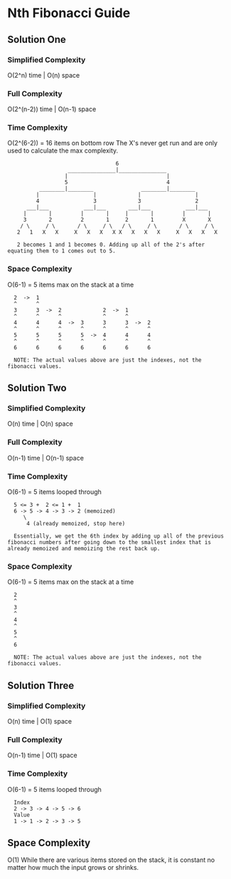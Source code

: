 # Nth Fibonacci Guide

## Solution One
### Simplified Complexity
O(2^n) time | O(n) space

### Full Complexity
O(2^(n-2)) time | O(n-1) space

### Time Complexity
O(2^(6-2)) = 16 items on bottom row
The X's never get run and are only used to calculate the max complexity.
```
                                  6
                   _______________|_______________
                  |                               |
                  5                               4
          ________|________               ________|________
         |                 |             |                 |
         4                 3             3                 2
      ___|___           ___|___       ___|___           ___|___
     |       |         |       |     |       |         |       |
     3       2         2       1     2       1         X       X
    / \     / \       / \     / \   / \     / \       / \     / \ 
   2   1   X   X     X   X   X   X X   X   X   X     X   X   X   X

   2 becomes 1 and 1 becomes 0. Adding up all of the 2's after equating them to 1 comes out to 5.
```

### Space Complexity
O(6-1) = 5 items max on the stack at a time
```
  2  ->  1
  ^      ^
  3      3  ->  2             2  ->  1
  ^      ^      ^             ^      ^
  4      4      4  ->  3      3      3  ->  2
  ^      ^      ^      ^      ^      ^      ^
  5      5      5      5  ->  4      4      4
  ^      ^      ^      ^      ^      ^      ^
  6      6      6      6      6      6      6

  NOTE: The actual values above are just the indexes, not the fibonacci values.
```

## Solution Two
### Simplified Complexity
O(n) time | O(n) space

### Full Complexity
O(n-1) time | O(n-1) space

### Time Complexity
O(6-1) = 5 items looped through
```
  5 <= 3 +  2 <= 1 +  1
  6 -> 5 -> 4 -> 3 -> 2 (memoized)
     \
      4 (already memoized, stop here)

  Essentially, we get the 6th index by adding up all of the previous fibonacci numbers after going down to the smallest index that is already memoized and memoizing the rest back up.
```

### Space Complexity
O(6-1) = 5 items max on the stack at a time
```
  2
  ^
  3
  ^
  4
  ^
  5
  ^
  6

  NOTE: The actual values above are just the indexes, not the fibonacci values.
```

## Solution Three
### Simplified Complexity
O(n) time | O(1) space

### Full Complexity
O(n-1) time | O(1) space

### Time Complexity
O(6-1) = 5 items looped through
```
  Index
  2 -> 3 -> 4 -> 5 -> 6
  Value
  1 -> 1 -> 2 -> 3 -> 5
```

## Space Complexity
O(1)
While there are various items stored on the stack, it is constant no matter how much the input grows or shrinks.